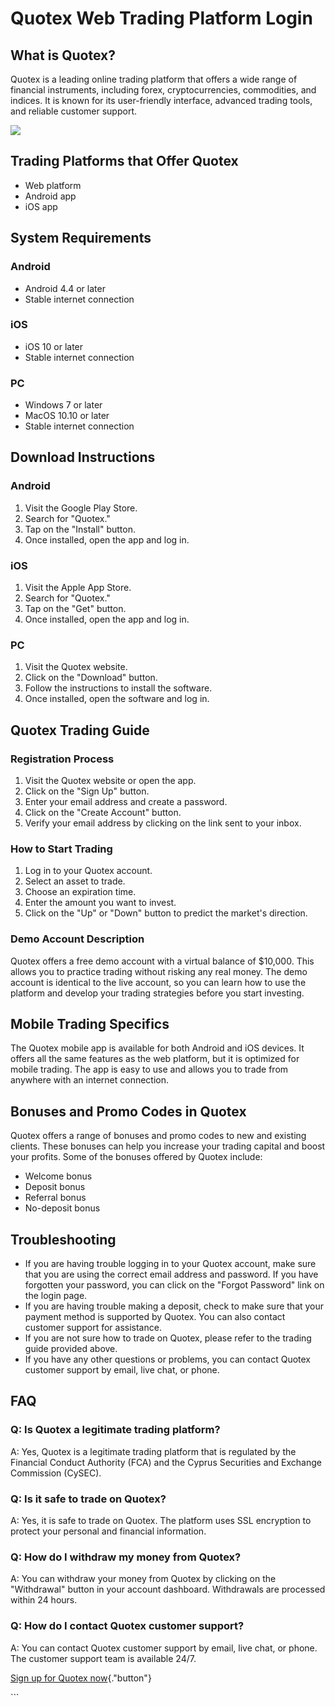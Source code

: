 # Quotex Web Trading Platform Login

## What is Quotex?

Quotex is a leading online trading platform that offers a wide range of
financial instruments, including forex, cryptocurrencies, commodities,
and indices. It is known for its user-friendly interface, advanced
trading tools, and reliable customer support.

[![](https://static.quotex.io/files/3_en/300_250.jpg)](https://traff.sbs/brokerqxlid)

## Trading Platforms that Offer Quotex

-   Web platform
-   Android app
-   iOS app

## System Requirements

### Android

-   Android 4.4 or later
-   Stable internet connection

### iOS

-   iOS 10 or later
-   Stable internet connection

### PC

-   Windows 7 or later
-   MacOS 10.10 or later
-   Stable internet connection

## Download Instructions

### Android

1.  Visit the Google Play Store.
2.  Search for "Quotex."
3.  Tap on the "Install" button.
4.  Once installed, open the app and log in.

### iOS

1.  Visit the Apple App Store.
2.  Search for "Quotex."
3.  Tap on the "Get" button.
4.  Once installed, open the app and log in.

### PC

1.  Visit the Quotex website.
2.  Click on the "Download" button.
3.  Follow the instructions to install the software.
4.  Once installed, open the software and log in.

## Quotex Trading Guide

### Registration Process

1.  Visit the Quotex website or open the app.
2.  Click on the "Sign Up" button.
3.  Enter your email address and create a password.
4.  Click on the "Create Account" button.
5.  Verify your email address by clicking on the link sent to your
    inbox.

### How to Start Trading

1.  Log in to your Quotex account.
2.  Select an asset to trade.
3.  Choose an expiration time.
4.  Enter the amount you want to invest.
5.  Click on the "Up" or "Down" button to predict the
    market\'s direction.

### Demo Account Description

Quotex offers a free demo account with a virtual balance of \$10,000.
This allows you to practice trading without risking any real money. The
demo account is identical to the live account, so you can learn how to
use the platform and develop your trading strategies before you start
investing.

## Mobile Trading Specifics

The Quotex mobile app is available for both Android and iOS devices. It
offers all the same features as the web platform, but it is optimized
for mobile trading. The app is easy to use and allows you to trade from
anywhere with an internet connection.

## Bonuses and Promo Codes in Quotex

Quotex offers a range of bonuses and promo codes to new and existing
clients. These bonuses can help you increase your trading capital and
boost your profits. Some of the bonuses offered by Quotex include:

-   Welcome bonus
-   Deposit bonus
-   Referral bonus
-   No-deposit bonus

## Troubleshooting

-   If you are having trouble logging in to your Quotex account, make
    sure that you are using the correct email address and password. If
    you have forgotten your password, you can click on the "Forgot
    Password" link on the login page.
-   If you are having trouble making a deposit, check to make sure that
    your payment method is supported by Quotex. You can also contact
    customer support for assistance.
-   If you are not sure how to trade on Quotex, please refer to the
    trading guide provided above.
-   If you have any other questions or problems, you can contact Quotex
    customer support by email, live chat, or phone.

## FAQ

### Q: Is Quotex a legitimate trading platform?

A: Yes, Quotex is a legitimate trading platform that is regulated by the
Financial Conduct Authority (FCA) and the Cyprus Securities and Exchange
Commission (CySEC).

### Q: Is it safe to trade on Quotex?

A: Yes, it is safe to trade on Quotex. The platform uses SSL encryption
to protect your personal and financial information.

### Q: How do I withdraw my money from Quotex?

A: You can withdraw your money from Quotex by clicking on the
"Withdrawal" button in your account dashboard. Withdrawals are
processed within 24 hours.

### Q: How do I contact Quotex customer support?

A: You can contact Quotex customer support by email, live chat, or
phone. The customer support team is available 24/7.

[Sign up for Quotex
now](\%22https://traff.sbs/brokerqxsignup\%22){."button"}

\`\`\`


